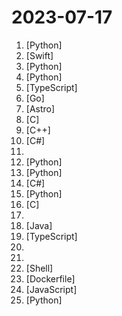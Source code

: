# 2023-07-17

1. [](https://github.comundefined "") [Python]
2. [](https://github.comundefined "🎙️🤖Create, Customize and Talk to your AI Character/Companion in Realtime(All in One Codebase!). Have a natural seamless conversation with AI everywhere(mobile, web and terminal) using LLM OpenAI GPT3.5/4, Anthropic Claude2, Chroma Vector DB, Whisper Speech2Text, ElevenLabs Text2Speech🎙️🤖") [Swift]
3. [](https://github.comundefined "Official implementation of AnimateDiff.") [Python]
4. [](https://github.comundefined "Python package for easily interfacing with chat apps, with robust features and minimal code complexity.") [Python]
5. [](https://github.comundefined "AI companions with memory: a lightweight stack to create and host your own AI companions") [TypeScript]
6. [](https://github.comundefined "🗂️A file list program that supports multiple storages, powered by Gin and Solidjs. / 一个支持多存储的文件列表程序，使用 Gin 和 Solidjs。") [Go]
7. [](https://github.comundefined "Pruebas técnicas donde la comunidad participa con sus soluciones") [Astro]
8. [](https://github.comundefined "BlackLotus UEFI Windows Bootkit") [C]
9. [](https://github.comundefined "《明日方舟》小助手，全日常一键长草！| A one-click tool for the daily tasks of Arknights, supporting all clients.") [C++]
10. [](https://github.comundefined "Todo application with ASP.NET Core Blazor WASM, Minimal APIs and Authentication") [C#]
11. [](https://github.comundefined "perfect programming language") 
12. [](https://github.comundefined "🏡 Open source home automation that puts local control and privacy first.") [Python]
13. [](https://github.comundefined "🔥 A tool for visualizing and tracking your machine learning experiments. This repo contains the CLI and Python API.") [Python]
14. [](https://github.comundefined "PowerShell for every system!") [C#]
15. [](https://github.comundefined "Context-aware AI Sales Agent to automate sales outreach.") [Python]
16. [](https://github.comundefined "Display and control your Android device") [C]
17. [](https://github.comundefined "精益副业：程序员如何优雅地做副业") 
18. [](https://github.comundefined "") [Java]
19. [](https://github.comundefined "") [TypeScript]
20. [](https://github.comundefined "A complete computer science study plan to become a software engineer.") 
21. [](https://github.comundefined "🚀✨ Help beginners to contribute to open source projects") 
22. [](https://github.comundefined "A Clash Client For OpenWrt") [Shell]
23. [](https://github.comundefined "AWS zero to hero repo for devops engineers to learn AWS in 30 Days. This repo includes projects, presentations, interview questions and real time examples.") [Dockerfile]
24. [](https://github.comundefined "🥷 Superagent - Build, deploy, and manage LLM-powered agents") [JavaScript]
25. [](https://github.comundefined "System76 Virgo Laptop Project") [Python]
